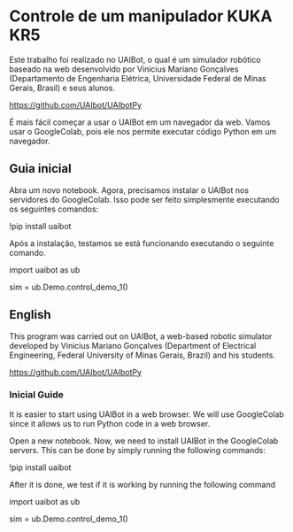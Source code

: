 # Controle de um manipulador KUKA KR5

Este trabalho foi realizado no UAIBot, o qual é um simulador robótico baseado na web desenvolvido por Vinicius Mariano Gonçalves (Departamento de Engenharia Elétrica, Universidade Federal de Minas Gerais, Brasil) e seus alunos.

https://github.com/UAIbot/UAIbotPy

É mais fácil começar a usar o UAIBot em um navegador da web. Vamos usar o GoogleColab, pois ele nos permite executar código Python em um navegador.

## Guia inicial
Abra um novo notebook. Agora, precisamos instalar o UAIBot nos servidores do GoogleColab. Isso pode ser feito simplesmente executando os seguintes comandos:

!pip install uaibot 

Após a instalação, testamos se está funcionando executando o seguinte comando.

import uaibot as ub

sim = ub.Demo.control_demo_1()

## English 

This program was carried out on UAIBot, a web-based robotic simulator developed by Vinicius Mariano Gonçalves (Department of Electrical Engineering, Federal University of Minas Gerais, Brazil) and his students.

https://github.com/UAIbot/UAIbotPy

### Inicial Guide
It is easier to start using UAIBot in a web browser. We will use GoogleColab since it allows us to run Python code in a web browser.

Open a new notebook. Now, we need to install UAIBot in the GoogleColab servers. This can be done by simply running the following commands:

!pip install uaibot

After it is done, we test if it is working by running the following command

import uaibot as ub

sim = ub.Demo.control_demo_1()
